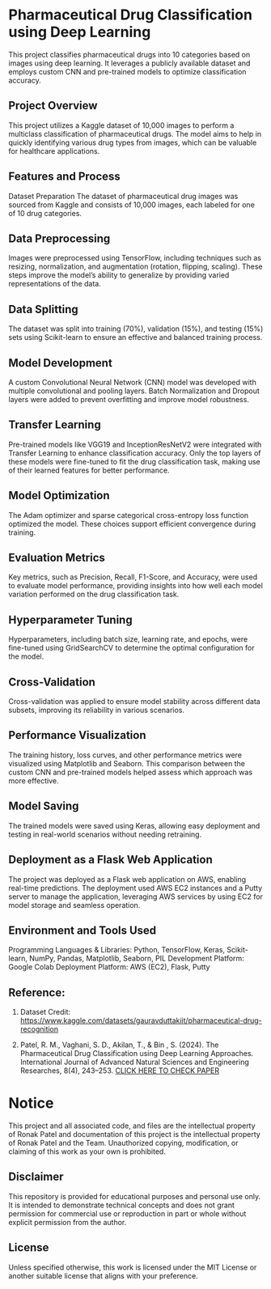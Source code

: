 # Pharmaceutical Drug Classification using Deep Learning
This project classifies pharmaceutical drugs into 10 categories based on images using deep learning. It leverages a publicly available dataset and employs custom CNN and pre-trained models to optimize classification accuracy.

## Project Overview
This project utilizes a Kaggle dataset of 10,000 images to perform a multiclass classification of pharmaceutical drugs. The model aims to help in quickly identifying various drug types from images, which can be valuable for healthcare applications.

## Features and Process
Dataset Preparation
The dataset of pharmaceutical drug images was sourced from Kaggle and consists of 10,000 images, each labeled for one of 10 drug categories.

## Data Preprocessing
Images were preprocessed using TensorFlow, including techniques such as resizing, normalization, and augmentation (rotation, flipping, scaling). These steps improve the model’s ability to generalize by providing varied representations of the data.

## Data Splitting
The dataset was split into training (70%), validation (15%), and testing (15%) sets using Scikit-learn to ensure an effective and balanced training process.

## Model Development
A custom Convolutional Neural Network (CNN) model was developed with multiple convolutional and pooling layers. Batch Normalization and Dropout layers were added to prevent overfitting and improve model robustness.

## Transfer Learning
Pre-trained models like VGG19 and InceptionResNetV2 were integrated with Transfer Learning to enhance classification accuracy. Only the top layers of these models were fine-tuned to fit the drug classification task, making use of their learned features for better performance.

## Model Optimization
The Adam optimizer and sparse categorical cross-entropy loss function optimized the model. These choices support efficient convergence during training.

## Evaluation Metrics
Key metrics, such as Precision, Recall, F1-Score, and Accuracy, were used to evaluate model performance, providing insights into how well each model variation performed on the drug classification task.

## Hyperparameter Tuning
Hyperparameters, including batch size, learning rate, and epochs, were fine-tuned using GridSearchCV to determine the optimal configuration for the model.

## Cross-Validation
Cross-validation was applied to ensure model stability across different data subsets, improving its reliability in various scenarios.

## Performance Visualization
The training history, loss curves, and other performance metrics were visualized using Matplotlib and Seaborn. This comparison between the custom CNN and pre-trained models helped assess which approach was more effective.

## Model Saving
The trained models were saved using Keras, allowing easy deployment and testing in real-world scenarios without needing retraining.

## Deployment as a Flask Web Application
The project was deployed as a Flask web application on AWS, enabling real-time predictions. The deployment used AWS EC2 instances and a Putty server to manage the application, leveraging AWS services by using EC2 for model storage and seamless operation.

## Environment and Tools Used
Programming Languages & Libraries: Python, TensorFlow, Keras, Scikit-learn, NumPy, Pandas, Matplotlib, Seaborn, PIL
Development Platform: Google Colab
Deployment Platform: AWS (EC2), Flask, Putty

## Reference:
1. Dataset Credit: https://www.kaggle.com/datasets/gauravduttakiit/pharmaceutical-drug-recognition

2. Patel, R. M., Vaghani, S. D., Akilan, T., & Bin , S. (2024). The Pharmaceutical Drug Classification using Deep Learning Approaches. International Journal of Advanced Natural Sciences and Engineering Researches, 8(4), 243–253. [CLICK HERE TO CHECK PAPER](https://as-proceeding.com/index.php/ijanser/article/view/1841)

# Notice
This project and all associated code, and files are the intellectual property of Ronak Patel and documentation of this project is the intellectual property of Ronak Patel and the Team. Unauthorized copying, modification, or claiming of this work as your own is prohibited.

## Disclaimer
This repository is provided for educational purposes and personal use only. It is intended to demonstrate technical concepts and does not grant permission for commercial use or reproduction in part or whole without explicit permission from the author.

## License
Unless specified otherwise, this work is licensed under the MIT License or another suitable license that aligns with your preference.
